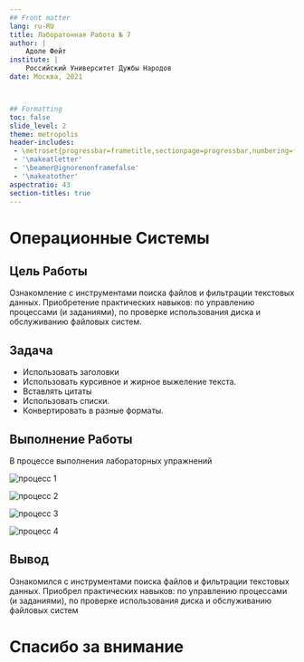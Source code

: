 ```yaml
---
## Front matter
lang: ru-RU
title: Лаборатонная Работа № 7 
author: |
	Адоле Фейт
institute: |
	Российский Университет Дужбы Народов
date: Москва, 2021



## Formatting
toc: false
slide_level: 2
theme: metropolis
header-includes: 
 - \metroset{progressbar=frametitle,sectionpage=progressbar,numbering=fraction}
 - '\makeatletter'
 - '\beamer@ignorenonframefalse'
 - '\makeatother'
aspectratio: 43
section-titles: true
---
```


# Операционные Системы

## Цель Работы

Ознакомление с инструментами поиска файлов и фильтрации текстовых данных. Приобретение практических навыков: по управлению процессами (и заданиями), по проверке использования диска и обслуживанию файловых систем.

## Задача

- Использовать заголовки
- Использовать курсивное и жирное выжеление текста.
- Вставлять цитаты
- Использовать списки.
- Конвертировать в разные форматы.

## Выполнение Работы
В процессе выполнения лабораторных упражнений

![процесс 1](01.jpg)


![процесс 2](10.jpg)


![процесс 3](11df.jpg)


![процесс 4](12.jpg)



## Вывод

Ознакомился с инструментами поиска файлов и фильтрации текстовых данных. Приобрел практических навыков: по управлению процессами (и заданиями), по проверке использования диска и обслуживанию файловых систем

# Спасибо за внимание

